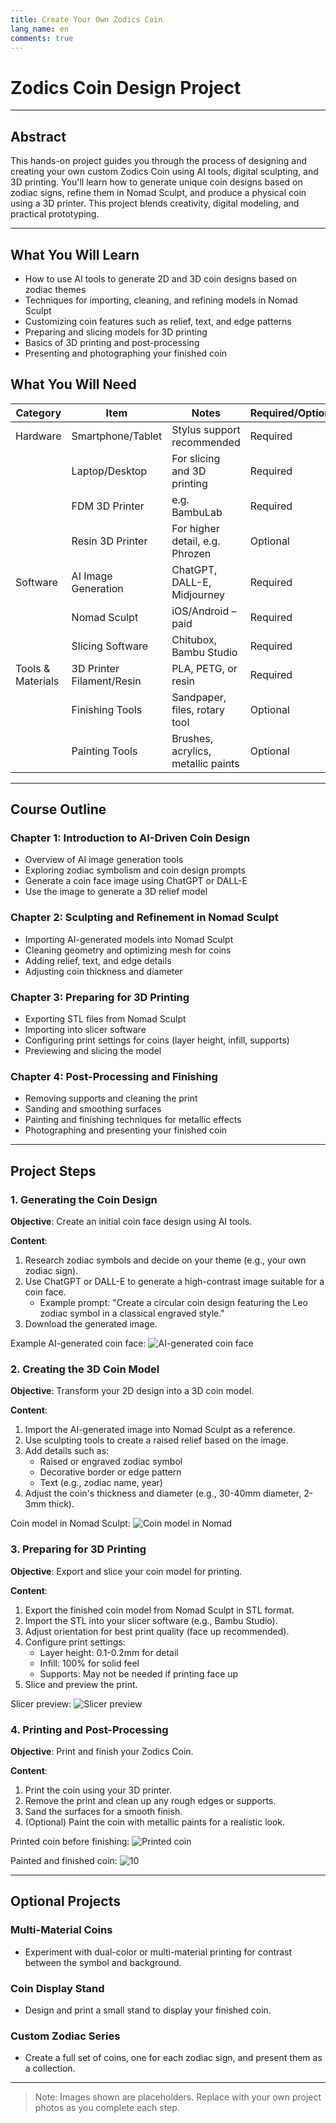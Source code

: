```yaml
---
title: Create Your Own Zodics Coin
lang_name: en 
comments: true
---
```


# Zodics Coin Design Project

---

## Abstract

This hands-on project guides you through the process of designing and creating your own custom Zodics Coin using AI tools, digital sculpting, and 3D printing. You'll learn how to generate unique coin designs based on zodiac signs, refine them in Nomad Sculpt, and produce a physical coin using a 3D printer. This project blends creativity, digital modeling, and practical prototyping.

---

## What You Will Learn

- How to use AI tools to generate 2D and 3D coin designs based on zodiac themes
- Techniques for importing, cleaning, and refining models in Nomad Sculpt
- Customizing coin features such as relief, text, and edge patterns
- Preparing and slicing models for 3D printing
- Basics of 3D printing and post-processing
- Presenting and photographing your finished coin

## What You Will Need

| Category         | Item                                   | Notes                                 | Required/Optional |
|------------------|----------------------------------------|---------------------------------------|------------------|
| Hardware         | Smartphone/Tablet                      | Stylus support recommended            | Required         |
|                  | Laptop/Desktop                         | For slicing and 3D printing           | Required         |
|                  | FDM 3D Printer                        | e.g. BambuLab                         | Required         |
|                  | Resin 3D Printer                      | For higher detail, e.g. Phrozen       | Optional         |
| Software         | AI Image Generation                    | ChatGPT, DALL-E, Midjourney           | Required         |
|                  | Nomad Sculpt                          | iOS/Android – paid                    | Required         |
|                  | Slicing Software                      | Chitubox, Bambu Studio                | Required         |
| Tools & Materials| 3D Printer Filament/Resin              | PLA, PETG, or resin                   | Required         |
|                  | Finishing Tools                       | Sandpaper, files, rotary tool         | Optional         |
|                  | Painting Tools                        | Brushes, acrylics, metallic paints    | Optional         |

---

## Course Outline

### Chapter 1: Introduction to AI-Driven Coin Design
- Overview of AI image generation tools
- Exploring zodiac symbolism and coin design prompts
- Generate a coin face image using ChatGPT or DALL-E
- Use the image to generate a 3D relief model

### Chapter 2: Sculpting and Refinement in Nomad Sculpt
- Importing AI-generated models into Nomad Sculpt
- Cleaning geometry and optimizing mesh for coins
- Adding relief, text, and edge details
- Adjusting coin thickness and diameter

### Chapter 3: Preparing for 3D Printing
- Exporting STL files from Nomad Sculpt
- Importing into slicer software
- Configuring print settings for coins (layer height, infill, supports)
- Previewing and slicing the model

### Chapter 4: Post-Processing and Finishing
- Removing supports and cleaning the print
- Sanding and smoothing surfaces
- Painting and finishing techniques for metallic effects
- Photographing and presenting your finished coin

---

## Project Steps

### 1. Generating the Coin Design

**Objective**: Create an initial coin face design using AI tools.

**Content**:
1. Research zodiac symbols and decide on your theme (e.g., your own zodiac sign).
2. Use ChatGPT or DALL-E to generate a high-contrast image suitable for a coin face.
   - Example prompt: "Create a circular coin design featuring the Leo zodiac symbol in a classical engraved style."
3. Download the generated image.

Example AI-generated coin face:
![AI-generated coin face](./images/)

### 2. Creating the 3D Coin Model

**Objective**: Transform your 2D design into a 3D coin model.

**Content**:
1. Import the AI-generated image into Nomad Sculpt as a reference.
2. Use sculpting tools to create a raised relief based on the image.
3. Add details such as:
   - Raised or engraved zodiac symbol
   - Decorative border or edge pattern
   - Text (e.g., zodiac name, year)
4. Adjust the coin's thickness and diameter (e.g., 30-40mm diameter, 2-3mm thick).

Coin model in Nomad Sculpt:
![Coin model in Nomad](./images/nomad-coin.png)

### 3. Preparing for 3D Printing

**Objective**: Export and slice your coin model for printing.

**Content**:
1. Export the finished coin model from Nomad Sculpt in STL format.
2. Import the STL into your slicer software (e.g., Bambu Studio).
3. Adjust orientation for best print quality (face up recommended).
4. Configure print settings:
   - Layer height: 0.1-0.2mm for detail
   - Infill: 100% for solid feel
   - Supports: May not be needed if printing face up
5. Slice and preview the print.

Slicer preview:
![Slicer preview](./images/slicer-coin.png)

### 4. Printing and Post-Processing

**Objective**: Print and finish your Zodics Coin.

**Content**:
1. Print the coin using your 3D printer.
2. Remove the print and clean up any rough edges or supports.
3. Sand the surfaces for a smooth finish.
4. (Optional) Paint the coin with metallic paints for a realistic look.

Printed coin before finishing:
![Printed coin](./images/printed-coin.jpg)

Painted and finished coin:
![10](./images/coin_front.jpg)

---

## Optional Projects

### Multi-Material Coins
- Experiment with dual-color or multi-material printing for contrast between the symbol and background.

### Coin Display Stand
- Design and print a small stand to display your finished coin.

### Custom Zodiac Series
- Create a full set of coins, one for each zodiac sign, and present them as a collection.

---

> Note: Images shown are placeholders. Replace with your own project photos as you complete each step.
